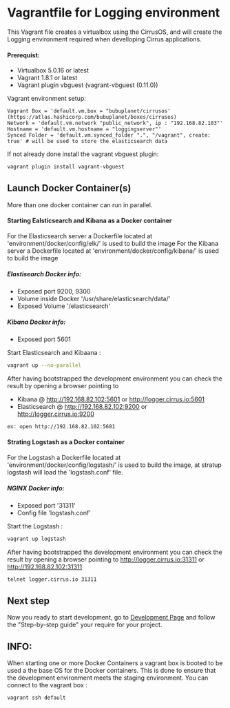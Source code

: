 # Vagrantfile for Logging environment
This Vagrant file creates a virtualbox using the CirrusOS, and will create the Logging environment required when develloping Cirrus applications. 

#### Prerequist:
- Virtualbox 5.0.16 or latest
- Vagrant 1.8.1 or latest
- Vagrant plugin vbguest (vagrant-vbguest (0.11.0))

Vagrant environment setup:
```
Vagrant Box = 'default.vm.box = "bubuplanet/cirrusos' (https://atlas.hashicorp.com/bubuplanet/boxes/cirrusos)
Network = 'default.vm.network "public_network", ip : "192.168.82.103"'
Hostname = 'default.vm.hostname = "loggingserver"'
Synced Folder = 'default.vm.synced_folder ".", "/vagrant", create: true' # will be used to store the elasticsearch data
```

If not already done install the vagrant vbguest plugin:
```bash
vagrant plugin install vagrant-vbguest
```

## Launch Docker Container(s)
More than one docker container can run in parallel. 

#### Starting Ealsticsearch and Kibana as a Docker container
For the Elasticsearch server a Dockerfile located at 'environment/docker/config/elk/' is used to build the image
For the Kibana server a Dockerfile located at 'environment/docker/config/kibana/' is used to build the image

##### Elastisearch Docker info:
- Exposed port 9200, 9300
- Volume inside Docker '/usr/share/elasticsearch/data/'
- Exposed Volume '/elasticsearch'

##### Kibana Docker info:
- Exposed port 5601

Start Elasticsearch and Kibaana :
```bash
vagrant up --no-parallel
```

After having bootstrapped the development environment you can check the result by opening a browser pointing to
- Kibana @ http://192.168.82.102:5601 or http://logger.cirrus.io:5601
- Elasticsearch @ http://192.168.82.102:9200 or http://logger.cirrus.io:9200
```bash
ex: open http://192.168.82.102:5601
```

#### Strating Logstash as a Docker container
For the Logstash a Dockerfile located at 'environment/docker/config/logstash/' is used to build the image, at stratup logstash will load the 'logstash.conf' file.

##### NGINX Docker info:
- Exposed port '31311'
- Config file 'logstash.conf'

Start the Logstash  :
```bash
vagrant up logstash
```

After having bootstrapped the development environment you can check the result by opening a browser pointing to http://logger.cirrus.io:31311 or http://192.168.82.102:31311
```bash
telnet logger.cirrus.io 31311
```

## Next step

Now you ready to start development, go to [Development Page](https://couldhardware.atlassian.net/wiki/display/DOC/Development) and follow the "Step-by-step guide" your require for your project.


## INFO: 
When starting one or more Docker Containers a vagrant box is booted to be used a the base OS for the Docker containers. This is done to ensure that the development environment meets the staging environment. You can connect to the vagrant box :         

```bash
vagrant ssh default
```
